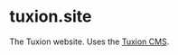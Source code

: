 tuxion.site
===========

The Tuxion website. Uses the [Tuxion CMS](https://github.com/Tuxion/tuxion.cms).
